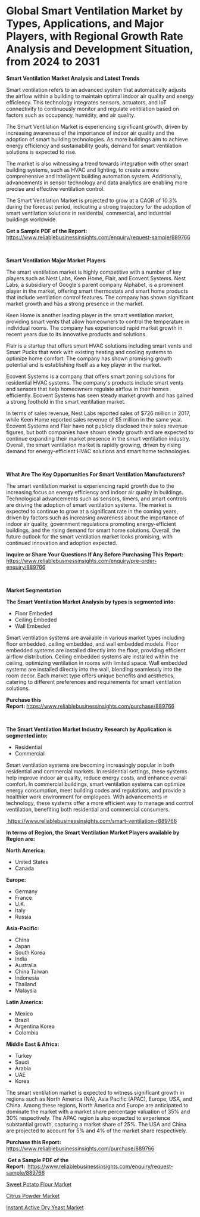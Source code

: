 <p><h1>Global Smart Ventilation Market by Types, Applications, and Major Players, with Regional Growth Rate Analysis and Development Situation, from 2024 to 2031</h1></p><p><strong>Smart Ventilation Market Analysis and Latest Trends</strong></p>
<p><p>Smart ventilation refers to an advanced system that automatically adjusts the airflow within a building to maintain optimal indoor air quality and energy efficiency. This technology integrates sensors, actuators, and IoT connectivity to continuously monitor and regulate ventilation based on factors such as occupancy, humidity, and air quality.</p><p>The Smart Ventilation Market is experiencing significant growth, driven by increasing awareness of the importance of indoor air quality and the adoption of smart building technologies. As more buildings aim to achieve energy efficiency and sustainability goals, demand for smart ventilation solutions is expected to rise.</p><p>The market is also witnessing a trend towards integration with other smart building systems, such as HVAC and lighting, to create a more comprehensive and intelligent building automation system. Additionally, advancements in sensor technology and data analytics are enabling more precise and effective ventilation control.</p><p>The Smart Ventilation Market is projected to grow at a CAGR of 10.3% during the forecast period, indicating a strong trajectory for the adoption of smart ventilation solutions in residential, commercial, and industrial buildings worldwide.</p></p>
<p><strong>Get a Sample PDF of the Report:&nbsp;</strong> <a href="https://www.reliablebusinessinsights.com/enquiry/request-sample/889766">https://www.reliablebusinessinsights.com/enquiry/request-sample/889766</a></p>
<p>&nbsp;</p>
<p><strong>Smart Ventilation Major Market Players</strong></p>
<p><p>The smart ventilation market is highly competitive with a number of key players such as Nest Labs, Keen Home, Flair, and Ecovent Systems. Nest Labs, a subsidiary of Google's parent company Alphabet, is a prominent player in the market, offering smart thermostats and smart home products that include ventilation control features. The company has shown significant market growth and has a strong presence in the market.</p><p>Keen Home is another leading player in the smart ventilation market, providing smart vents that allow homeowners to control the temperature in individual rooms. The company has experienced rapid market growth in recent years due to its innovative products and solutions.</p><p>Flair is a startup that offers smart HVAC solutions including smart vents and Smart Pucks that work with existing heating and cooling systems to optimize home comfort. The company has shown promising growth potential and is establishing itself as a key player in the market.</p><p>Ecovent Systems is a company that offers smart zoning solutions for residential HVAC systems. The company's products include smart vents and sensors that help homeowners regulate airflow in their homes efficiently. Ecovent Systems has seen steady market growth and has gained a strong foothold in the smart ventilation market.</p><p>In terms of sales revenue, Nest Labs reported sales of $726 million in 2017, while Keen Home reported sales revenue of $5 million in the same year. Ecovent Systems and Flair have not publicly disclosed their sales revenue figures, but both companies have shown steady growth and are expected to continue expanding their market presence in the smart ventilation industry. Overall, the smart ventilation market is rapidly growing, driven by rising demand for energy-efficient HVAC solutions and smart home technologies.</p></p>
<p>&nbsp;</p>
<p><strong>What Are The Key Opportunities For Smart Ventilation Manufacturers?</strong></p>
<p><p>The smart ventilation market is experiencing rapid growth due to the increasing focus on energy efficiency and indoor air quality in buildings. Technological advancements such as sensors, timers, and smart controls are driving the adoption of smart ventilation systems. The market is expected to continue to grow at a significant rate in the coming years, driven by factors such as increasing awareness about the importance of indoor air quality, government regulations promoting energy-efficient buildings, and the rising demand for smart home solutions. Overall, the future outlook for the smart ventilation market looks promising, with continued innovation and adoption expected.</p></p>
<p><strong>Inquire or Share Your Questions If Any Before Purchasing This Report:</strong> <a href="https://www.reliablebusinessinsights.com/enquiry/pre-order-enquiry/889766">https://www.reliablebusinessinsights.com/enquiry/pre-order-enquiry/889766</a></p>
<p>&nbsp;</p>
<p><strong>Market Segmentation</strong></p>
<p><strong>The Smart Ventilation Market Analysis by types is segmented into:</strong></p>
<p><ul><li>Floor Embeded</li><li>Ceiling Embeded</li><li>Wall Embeded</li></ul></p>
<p><p>Smart ventilation systems are available in various market types including floor embedded, ceiling embedded, and wall embedded models. Floor embedded systems are installed directly into the floor, providing efficient airflow distribution. Ceiling embedded systems are installed within the ceiling, optimizing ventilation in rooms with limited space. Wall embedded systems are installed directly into the wall, blending seamlessly into the room decor. Each market type offers unique benefits and aesthetics, catering to different preferences and requirements for smart ventilation solutions.</p></p>
<p><strong>Purchase this Report:&nbsp;</strong><a href="https://www.reliablebusinessinsights.com/purchase/889766">https://www.reliablebusinessinsights.com/purchase/889766</a></p>
<p>&nbsp;</p>
<p><strong>The Smart Ventilation Market Industry Research by Application is segmented into:</strong></p>
<p><ul><li>Residential</li><li>Commercial</li></ul></p>
<p><p>Smart ventilation systems are becoming increasingly popular in both residential and commercial markets. In residential settings, these systems help improve indoor air quality, reduce energy costs, and enhance overall comfort. In commercial buildings, smart ventilation systems can optimize energy consumption, meet building codes and regulations, and provide a healthier work environment for employees. With advancements in technology, these systems offer a more efficient way to manage and control ventilation, benefiting both residential and commercial consumers.</p></p>
<p><a href="https://www.reliablebusinessinsights.com/smart-ventilation-r889766">&nbsp;https://www.reliablebusinessinsights.com/smart-ventilation-r889766</a></p>
<p><strong>In terms of Region, the Smart Ventilation Market Players available by Region are:</strong></p>
<p>
    <p> <strong> North America: </strong>
        <ul>
            <li>United States</li>
            <li>Canada</li>
        </ul>
        </p> 
    <p> <strong> Europe: </strong>
        <ul>
            <li>Germany</li>
            <li>France</li>
            <li>U.K.</li>
            <li>Italy</li>
            <li>Russia</li>
        </ul>
        </p> 
    <p> <strong> Asia-Pacific: </strong>
        <ul>
            <li>China</li>
            <li>Japan</li>
            <li>South Korea</li>
            <li>India</li>
            <li>Australia</li>
            <li>China Taiwan</li>
            <li>Indonesia</li>
            <li>Thailand</li>
            <li>Malaysia</li>
        </ul>
        </p> 
    <p> <strong> Latin America: </strong>
        <ul>
            <li>Mexico</li>
            <li>Brazil</li>
            <li>Argentina Korea</li>
            <li>Colombia</li>
        </ul>
        </p> 
    <p> <strong> Middle East & Africa: </strong>
        <ul>
            <li>Turkey</li>
            <li>Saudi</li>
            <li>Arabia</li>
            <li>UAE</li>
            <li>Korea</li>
        </ul>
    </p>
    </p>
<p><p>The smart ventilation market is expected to witness significant growth in regions such as North America (NA), Asia Pacific (APAC), Europe, USA, and China. Among these regions, North America and Europe are anticipated to dominate the market with a market share percentage valuation of 35% and 30% respectively. The APAC region is also expected to experience substantial growth, capturing a market share of 25%. The USA and China are projected to account for 5% and 4% of the market share respectively.</p></p>
<p><strong>Purchase this Report: </strong><a href="https://www.reliablebusinessinsights.com/purchase/889766">https://www.reliablebusinessinsights.com/purchase/889766</a></p>
<p>&nbsp;<strong>Get a Sample PDF of the Report:&nbsp;&nbsp;</strong><a href="https://www.reliablebusinessinsights.com/enquiry/request-sample/889766">https://www.reliablebusinessinsights.com/enquiry/request-sample/889766</a></p>
<p><strong></strong></p>
<p><p><a href="https://medium.com/@enosstark/global-sweet-potato-flour-industry-research-report-competitive-landscape-market-size-regional-f192c99438b4">Sweet Potato Flour Market</a></p><p><a href="https://medium.com/@kimwalker1923/citrus-powder-market-forecast-global-market-trends-and-analysis-from-2024-to-2031-covered-in-173-e7a2e6276425">Citrus Powder Market</a></p><p><a href="https://medium.com/@mayekuhic78/instant-active-dry-yeast-market-analysis-report-global-insights-by-region-type-food-grade-feed-36def861d176">Instant Active Dry Yeast Market</a></p></p>